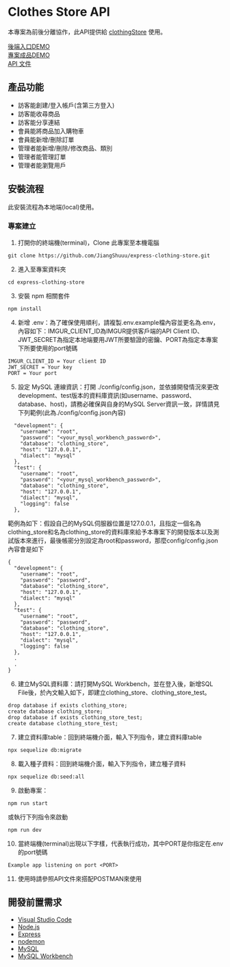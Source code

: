 # Clothes Store API

本專案為前後分離協作，此API提供給 [clothingStore](https://github.com/JiangShuuu/vue3-clothingStore-ts) 使用。

[後端入口DEMO](https://express.jiangshuuu.com/)  
[專案成品DEMO](https://profile.jiangshuuu.com/)  
[API 文件](https://xxxx.com)

## 產品功能
- 訪客能創建/登入帳戶(含第三方登入)
- 訪客能收尋商品
- 訪客能分享連結
- 會員能將商品加入購物車
- 會員能新增/刪除訂單
- 管理者能新增/刪除/修改商品、類別
- 管理者能管理訂單
- 管理者能瀏覽用戶


## 安裝流程
此安裝流程為本地端(local)使用。

### 專案建立
1. 打開你的終端機(terminal)，Clone 此專案至本機電腦

```
git clone https://github.com/JiangShuuu/express-clothing-store.git
```

2. 進入至專案資料夾

```
cd express-clothing-store
```

3. 安裝 npm 相關套件

```
npm install
```

4. 新增 .env：為了確保使用順利，請複製.env.example檔內容並更名為.env，內容如下：IMGUR_CLIENT_ID為IMGUR提供客戶端的API Client ID、JWT_SECRET為指定本地端要用JWT所要驗證的密鑰、PORT為指定本專案下所要使用的port號碼
```
IMGUR_CLIENT_ID = Your client ID
JWT_SECRET = Your key
PORT = Your port
```

5. 設定 MySQL 連線資訊：打開 ./config/config.json，並依據開發情況來更改development、test版本的資料庫資訊(如username、password、database、host)，請務必確保與自身的MySQL Server資訊一致，詳情請見下列範例(此為./config/config.json內容)

```
  "development": {
    "username": "root",
    "password": "<your_mysql_workbench_password>",
    "database": "clothing_store",
    "host": "127.0.0.1",
    "dialect": "mysql"
  },
  "test": {
    "username": "root",
    "password": "<your_mysql_workbench_password>",
    "database": "clothing_store",
    "host": "127.0.0.1",
    "dialect": "mysql",
    "logging": false
  },
```

範例為如下：假設自己的MySQL伺服器位置是127.0.0.1，且指定一個名為clothing_store和名為clothing_store的資料庫來給予本專案下的開發版本以及測試版本來進行，最後帳密分別設定為root和password，那麼config/config.json內容會是如下
```
{
  "development": {
    "username": "root",
    "password": "password",
    "database": "clothing_store",
    "host": "127.0.0.1",
    "dialect": "mysql"
  },
  "test": {
    "username": "root",
    "password": "password",
    "database": "clothing_store",
    "host": "127.0.0.1",
    "dialect": "mysql",
    "logging": false
  },
  .
  .
}
```

6. 建立MySQL資料庫：請打開MySQL Workbench，並在登入後，新增SQL File後，於內文輸入如下，即建立clothing_store、clothing_store_test。

```
drop database if exists clothing_store;
create database clothing_store;
drop database if exists clothing_store_test;
create database clothing_store_test;
```


7. 建立資料庫table：回到終端機介面，輸入下列指令，建立資料庫table

```
npx sequelize db:migrate
```

8. 載入種子資料：回到終端機介面，輸入下列指令，建立種子資料

```
npx sequelize db:seed:all
```

9. 啟動專案：

```
npm run start 
```
或執行下列指令來啟動
```
npm run dev
```

10. 當終端機(terminal)出現以下字樣，代表執行成功，其中PORT是你指定在.env的port號碼

```
Example app listening on port <PORT>
```

11. 使用時請參照API文件來搭配POSTMAN來使用

## 開發前置需求
- [Visual Studio Code](https://code.visualstudio.com/)
- [Node.js](https://nodejs.org/en/)
- [Express](https://www.npmjs.com/package/express)
- [nodemon](https://www.npmjs.com/package/nodemon)
- [MySQL](https://www.mysql.com/)
- [MySQL Workbench](https://dev.mysql.com/downloads/mysql/)